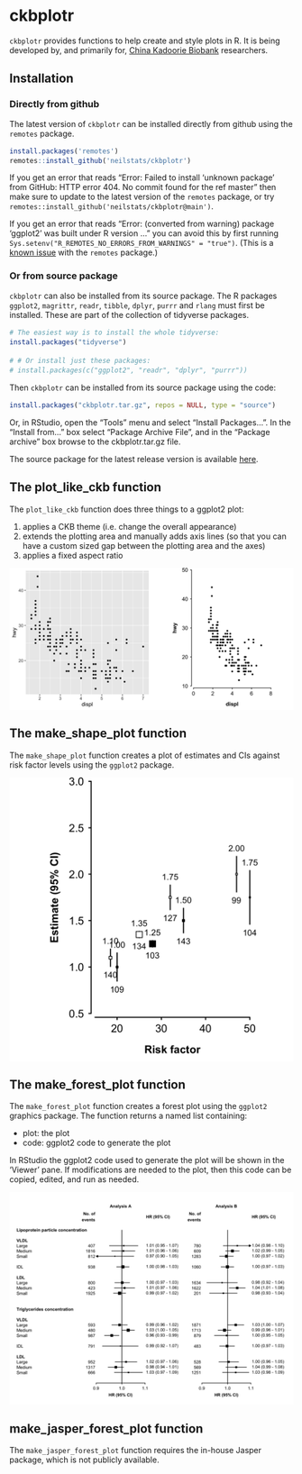 
<!-- README.md is generated from README.Rmd. Please edit that file -->

# ckbplotr

`ckbplotr` provides functions to help create and style plots in R. It is
being developed by, and primarily for, [China Kadoorie
Biobank](http://www.ckbiobank.org) researchers.

## Installation

### Directly from github

The latest version of `ckbplotr` can be installed directly from github
using the `remotes` package.

``` r
install.packages('remotes')
remotes::install_github('neilstats/ckbplotr')
```

If you get an error that reads “Error: Failed to install ‘unknown
package’ from GitHub: HTTP error 404. No commit found for the ref
master” then make sure to update to the latest version of the `remotes`
package, or try `remotes::install_github('neilstats/ckbplotr@main')`.

If you get an error that reads “Error: (converted from warning) package
‘ggplot2’ was built under R version …” you can avoid this by first
running `Sys.setenv("R_REMOTES_NO_ERRORS_FROM_WARNINGS" = "true")`.
(This is a [known issue](https://github.com/r-lib/remotes/issues/403)
with the `remotes` package.)

### Or from source package

`ckbplotr` can also be installed from its source package. The R packages
`ggplot2`, `magrittr`, `readr`, `tibble`, `dplyr`, `purrr` and `rlang`
must first be installed. These are part of the collection of tidyverse
packages.

``` r
# The easiest way is to install the whole tidyverse:
install.packages("tidyverse")

# # Or install just these packages:
# install.packages(c("ggplot2", "readr", "dplyr", "purrr"))
```

Then `ckbplotr` can be installed from its source package using the code:

``` r
install.packages("ckbplotr.tar.gz", repos = NULL, type = "source")
```

Or, in RStudio, open the “Tools” menu and select “Install Packages…”. In
the “Install from…” box select “Package Archive File”, and in the
“Package archive” box browse to the ckbplotr.tar.gz file.

The source package for the latest release version is available
[here](https://github.com/neilstats/ckbplotr/releases/latest).

## The plot\_like\_ckb function

The `plot_like_ckb` function does three things to a ggplot2 plot:

1.  applies a CKB theme (i.e. change the overall appearance)
2.  extends the plotting area and manually adds axis lines (so that you
    can have a custom sized gap between the plotting area and the axes)
3.  applies a fixed aspect ratio

<img src="man/figures/README-a-plot-1.png" style="display: block; margin: auto;" />

## The make\_shape\_plot function

The `make_shape_plot` function creates a plot of estimates and CIs
against risk factor levels using the `ggplot2` package.

<img src="man/figures/README-make_shape_plot-example-1-1.png" style="display: block; margin: auto;" />

## The make\_forest\_plot function

The `make_forest_plot` function creates a forest plot using the
`ggplot2` graphics package. The function returns a named list
containing:

-   plot: the plot
-   code: ggplot2 code to generate the plot

In RStudio the ggplot2 code used to generate the plot will be shown in
the ‘Viewer’ pane. If modifications are needed to the plot, then this
code can be copied, edited, and run as needed.

<img src="man/figures/README-example-forest-plot-1.png" style="display: block; margin: auto;" />

## make\_jasper\_forest\_plot function

The `make_jasper_forest_plot` function requires the in-house Jasper
package, which is not publicly available.
